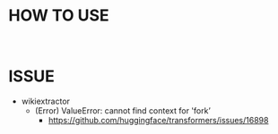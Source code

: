# HOW TO USE

<br/>

# ISSUE

- wikiextractor
  - (Error) ValueError: cannot find context for 'fork’
    - https://github.com/huggingface/transformers/issues/16898
